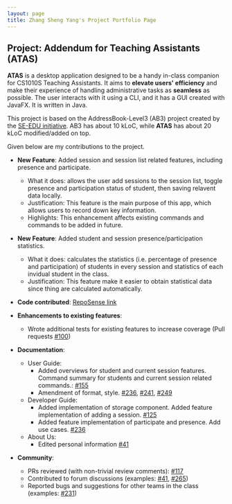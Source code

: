 ```yaml
---
layout: page
title: Zhang Sheng Yang's Project Portfolio Page
---
```


## Project: Addendum for Teaching Assistants (ATAS)

**ATAS** is a desktop application designed to be a handy in-class companion for CS1010S Teaching Assistants. 
It aims to **elevate users' efficiency** and make their experience of handling administrative tasks as **seamless** as possible. 
The user interacts with it using a CLI, and it has a GUI created with JavaFX. It is written in Java.

This project is based on the AddressBook-Level3 (AB3) project created by the [SE-EDU initiative](https://se-education.org).
AB3 has about 10 kLoC, while **ATAS** has about 20 kLoC modified/added on top.

Given below are my contributions to the project.

* **New Feature**: Added session and session list related features, including presence and participate.
  * What it does: allows the user add sessions to the session list, toggle presence and participation status of student, then saving relavent data locally.
  * Justification: This feature is the main purpose of this app, which allows users to record down key information.
  * Highlights: This enhancement affects existing commands and commands to be added in future.

* **New Feature**: Added student and session presence/participation statistics.
  * What it does: calculates the statistics (i.e. percentage of presence and participation) of students in every session and statistics of each invidual student in the class.
  * Justification: This feature make it easier to obtain statistical data since thing are calculated automatically.
  
* **Code contributed**: [RepoSense link](https://nus-cs2103-ay2021s1.github.io/tp-dashboard/#breakdown=true&search=&sort=totalCommits%20dsc&sortWithin=title&timeframe=commit&mergegroup=&groupSelect=groupByRepos&tabOpen=true&checkedFileTypes=docs~functional-code~test-code~other&tabType=authorship&zFR=false&tabAuthor=YuunoKun&tabRepo=AY2021S1-CS2103T-W16-4%2Ftp%5Bmaster%5D&authorshipIsMergeGroup=false&authorshipFileTypes=docs~functional-code~test-code)

* **Enhancements to existing features**:
  * Wrote additional tests for existing features to increase coverage (Pull requests [\#100](https://github.com/AY2021S1-CS2103T-W16-4/tp/pull/100))

* **Documentation**:
  * User Guide:
    * Added overviews for student and current session features. Command summary for students and current session related commands.: [\#155](https://github.com/AY2021S1-CS2103T-W16-4/tp/pull/155)
    * Amendment of format, style. [\#236](https://github.com/AY2021S1-CS2103T-W16-4/tp/pull/236), [\#241](https://github.com/AY2021S1-CS2103T-W16-4/tp/pull/241), [\#249](https://github.com/AY2021S1-CS2103T-W16-4/tp/pull/249)
  * Developer Guide:
    * Added implementation of storage component. Added feature implementation of adding a session. [\#125](https://github.com/AY2021S1-CS2103T-W16-4/tp/pull/125)
    * Added feature implementation of participate and presence. Add use cases. [\#236](https://github.com/AY2021S1-CS2103T-W16-4/tp/pull/236)
  * About Us:
    * Edited personal information  [\#41](https://github.com/AY2021S1-CS2103T-W16-4/tp/pull/134)

* **Community**:
  * PRs reviewed (with non-trivial review comments): [\#117](https://github.com/AY2021S1-CS2103T-W16-4/tp/pull/117)
  * Contributed to forum discussions (examples: [#41](https://github.com/nus-cs2103-AY2021S1/forum/issues/41), [#265](https://github.com/nus-cs2103-AY2021S1/forum/issues/265))
  * Reported bugs and suggestions for other teams in the class (examples: [#231](https://github.com/AY2021S1-CS2103T-T13-4/tp/issues/231))


